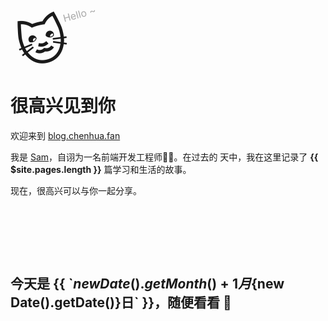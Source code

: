 <Animation>
  <p style="font-size: 5rem; padding: 0px; margin: 0px; transform: rotate(-15deg); display: inline-block; padding-top: 4rem; ">🐱<span style="font-size: 1rem; position: relative; top: -50px; color: darkgray;">Hello ~</span></p>
</Animation>

# 很高兴见到你

欢迎来到 [blog.chenhua.fan](/)

我是 [Sam](https://chenhua.fan)，自诩为一名前端开发工程师👨‍💻。在过去的 **<Statistic />** 天中，我在这里记录了 **{{ $site.pages.length }}** 篇学习和生活的故事。

现在，很高兴可以与你一起分享。

<div style="height: 5rem"></div>

## 今天是 {{ \`${new Date().getMonth()+1}月${new Date().getDate()}日\` }}，随便看看 🌈

<PreviewList :amount="$site.pages.length" />

